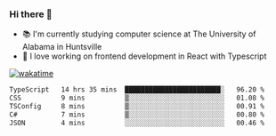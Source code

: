 ### Hi there 👋

- 📚 I'm currently studying computer science at The University of Alabama in Huntsville
- 🔭 I love working on frontend development in React with Typescript

[![wakatime](https://wakatime.com/badge/user/b5c44ac9-032b-4e67-a6d5-1044b80d90bd.svg)](https://wakatime.com/@b5c44ac9-032b-4e67-a6d5-1044b80d90bd)

<!--START_SECTION:waka-->

```txt
TypeScript   14 hrs 35 mins  ████████████████████████░   96.20 %
CSS          9 mins          ▒░░░░░░░░░░░░░░░░░░░░░░░░   01.08 %
TSConfig     8 mins          ▒░░░░░░░░░░░░░░░░░░░░░░░░   00.91 %
C#           7 mins          ▒░░░░░░░░░░░░░░░░░░░░░░░░   00.80 %
JSON         4 mins          ░░░░░░░░░░░░░░░░░░░░░░░░░   00.46 %
```

<!--END_SECTION:waka-->

<!--
**salsajeries/salsajeries** is a ✨ _special_ ✨ repository because its `README.md` (this file) appears on your GitHub profile.

Here are some ideas to get you started:

- 🔭 I’m currently working on ...
- 🌱 I’m currently learning ...
- 👯 I’m looking to collaborate on ...
- 🤔 I’m looking for help with ...
- 💬 Ask me about ...
- 📫 How to reach me: ...
- 😄 Pronouns: ...
- ⚡ Fun fact: ...
-->
